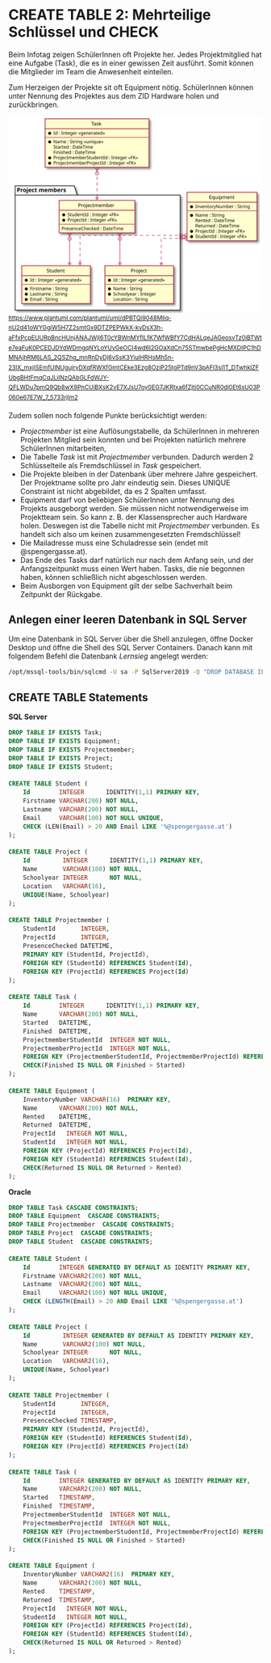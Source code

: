 # CREATE TABLE 2: Mehrteilige Schlüssel und CHECK

Beim Infotag zeigen SchülerInnen oft Projekte her. Jedes Projektmitglied hat eine Aufgabe (Task),
die es in einer gewissen Zeit ausführt. Somit können die Mitglieder im Team die Anwesenheit einteilen.

Zum Herzeigen der Projekte sit oft Equipment nötig. SchülerInnen können unter Nennung
des Projektes aus dem ZID Hardware holen und zurückbringen.

![](infotage_modell_20211205_1.svg)
<sup>https://www.plantuml.com/plantuml/uml/dPBTQi9048Mliq-nU2d41oWYGgiW5H7Z2smtGx9DTZPEPWkX-kvDsX3h-aFfxPcpEUURpBncHUnjANAJWjI6T0cYBWnMYfILfK7WfWBfY7CdHALqeJAGeosvTz0iBTWte7eaFuK0PCEDJDYdWDmgqNYLoYUvGeOCI4wd6I2GOaXdCn75STmwbePgHcMXDIPC1hDMNAjhRM6LAS_2QSZhg_mnRnDyDj6vSsK3YiulHRHsMh5n-23lX_mxjISEmfUlNUgujryDXqfRWXfGmtCEke3Ezg8OziP25tgPTd9nV3pAFl3si1T_DTwhklZFUbgBHtFmqCqJLiINzQAbGLFdWJY-QFLWDu7pmQ9Qb8wX9PnCUiBXsK2vE7XJsU7oy0EG7JKRtxa6fZjti0CCuNR0dl0Et6sU03P060e67E7W_7_5733rjlm2
</sup>

Zudem sollen noch folgende Punkte berücksichtigt werden:

- *Projectmember* ist eine Auflösungstabelle, da SchülerInnen in mehreren Projekten Mitglied
  sein konnten und bei Projekten natürlich mehrere SchülerInnen mitarbeiten,
- Die Tabelle *Task* ist mit *Projectmember* verbunden. Dadurch werden 2 Schlüsselteile
  als Fremdschlüssel in *Task* gespeichert.
- Die Projekte bleiben in der Datenbank über mehrere Jahre gespeichert. Der Projektname
  sollte pro Jahr eindeutig sein. Dieses UNIQUE Constraint ist nicht abgebildet, da es
  2 Spalten umfasst.
- Equipment darf von beliebigen SchülerInnen unter Nennung des Projekts ausgeborgt
  werden. Sie müssen nicht notwendigerweise im Projektteam sein. So kann z. B. der
  Klassensprecher auch Hardware holen. Deswegen ist die Tabelle nicht mit
  *Projectmember* verbunden. Es handelt sich also um keinen zusammengesetzten
  Fremdschlüssel!
- Die Mailadresse muss eine Schuladresse sein (endet mit @spengergasse.at).
- Das Ende des Tasks darf natürlich nur nach dem Anfang sein, und der Anfangszeitpunkt
  muss einen Wert haben. Tasks, die nie begonnen haben, können schließlich nicht abgeschlossen
  werden.
- Beim Ausborgen von Equipment gilt der selbe Sachverhalt beim Zeitpunkt der Rückgabe.

## Anlegen einer leeren Datenbank in SQL Server

Um eine Datenbank in SQL Server über die Shell anzulegen, öffne Docker Desktop und öffne die Shell
des SQL Server Containers. Danach kann mit folgendem Befehl die Datenbank *Lernsieg* angelegt werden:

```bash
/opt/mssql-tools/bin/sqlcmd -U sa -P SqlServer2019 -Q "DROP DATABASE IF EXISTS InfotagDb; CREATE DATABASE InfotagDb;"

```

## CREATE TABLE Statements

**SQL Server**
```sql
DROP TABLE IF EXISTS Task;
DROP TABLE IF EXISTS Equipment;
DROP TABLE IF EXISTS Projectmember;
DROP TABLE IF EXISTS Project;
DROP TABLE IF EXISTS Student;

CREATE TABLE Student (
	Id        INTEGER      IDENTITY(1,1) PRIMARY KEY,
	Firstname VARCHAR(200) NOT NULL,
	Lastname  VARCHAR(200) NOT NULL,
	Email     VARCHAR(100) NOT NULL UNIQUE,
	CHECK (LEN(Email) > 20 AND Email LIKE '%@spengergasse.at')
);

CREATE TABLE Project (
	Id         INTEGER      IDENTITY(1,1) PRIMARY KEY,
	Name       VARCHAR(100) NOT NULL,
	Schoolyear INTEGER      NOT NULL,
	Location   VARCHAR(16),
	UNIQUE(Name, Schoolyear)
);

CREATE TABLE Projectmember (
	StudentId       INTEGER,
	ProjectId       INTEGER,
	PresenceChecked DATETIME,
	PRIMARY KEY (StudentId, ProjectId),
	FOREIGN KEY (StudentId) REFERENCES Student(Id),
	FOREIGN KEY (ProjectId) REFERENCES Project(Id) 
);

CREATE TABLE Task (
	Id        INTEGER      IDENTITY(1,1) PRIMARY KEY,
	Name      VARCHAR(200) NOT NULL,
	Started   DATETIME,
	Finished  DATETIME,
	ProjectmemberStudentId  INTEGER NOT NULL,
	ProjectmemberProjectId  INTEGER NOT NULL,
	FOREIGN KEY (ProjectmemberStudentId, ProjectmemberProjectId) REFERENCES Projectmember(StudentId, ProjectId),
	CHECK(Finished IS NULL OR Finished > Started)
);

CREATE TABLE Equipment (
	InventoryNumber VARCHAR(16)  PRIMARY KEY,
	Name      VARCHAR(200) NOT NULL,
	Rented    DATETIME,
	Returned  DATETIME,
	ProjectId   INTEGER NOT NULL,
	StudentId   INTEGER NOT NULL,	
	FOREIGN KEY (ProjectId) REFERENCES Project(Id),
	FOREIGN KEY (StudentId) REFERENCES Student(Id),
	CHECK(Returned IS NULL OR Returned > Rented)
);

```

**Oracle**
```sql
DROP TABLE Task CASCADE CONSTRAINTS;
DROP TABLE Equipment  CASCADE CONSTRAINTS;
DROP TABLE Projectmember  CASCADE CONSTRAINTS;
DROP TABLE Project  CASCADE CONSTRAINTS;
DROP TABLE Student  CASCADE CONSTRAINTS;

CREATE TABLE Student (
	Id        INTEGER GENERATED BY DEFAULT AS IDENTITY PRIMARY KEY,
	Firstname VARCHAR2(200) NOT NULL,
	Lastname  VARCHAR2(200) NOT NULL,
	Email     VARCHAR2(100) NOT NULL UNIQUE,
	CHECK (LENGTH(Email) > 20 AND Email LIKE '%@spengergasse.at')
);

CREATE TABLE Project (
	Id         INTEGER GENERATED BY DEFAULT AS IDENTITY PRIMARY KEY,
	Name       VARCHAR2(100) NOT NULL,
	Schoolyear INTEGER      NOT NULL,
	Location   VARCHAR2(16),
	UNIQUE(Name, Schoolyear)
);

CREATE TABLE Projectmember (
	StudentId       INTEGER,
	ProjectId       INTEGER,
	PresenceChecked TIMESTAMP,
	PRIMARY KEY (StudentId, ProjectId),
	FOREIGN KEY (StudentId) REFERENCES Student(Id),
	FOREIGN KEY (ProjectId) REFERENCES Project(Id) 
);

CREATE TABLE Task (
	Id        INTEGER GENERATED BY DEFAULT AS IDENTITY PRIMARY KEY,
	Name      VARCHAR2(200) NOT NULL,
	Started   TIMESTAMP,
	Finished  TIMESTAMP,
	ProjectmemberStudentId  INTEGER NOT NULL,
	ProjectmemberProjectId  INTEGER NOT NULL,
	FOREIGN KEY (ProjectmemberStudentId, ProjectmemberProjectId) REFERENCES Projectmember(StudentId, ProjectId),
	CHECK(Finished IS NULL OR Finished > Started)
);

CREATE TABLE Equipment (
	InventoryNumber VARCHAR2(16)  PRIMARY KEY,
	Name      VARCHAR2(200) NOT NULL,
	Rented    TIMESTAMP,
	Returned  TIMESTAMP,
	ProjectId   INTEGER NOT NULL,
	StudentId   INTEGER NOT NULL,
	FOREIGN KEY (ProjectId) REFERENCES Project(Id),
	FOREIGN KEY (StudentId) REFERENCES Student(Id),
	CHECK(Returned IS NULL OR Returned > Rented)
);

```